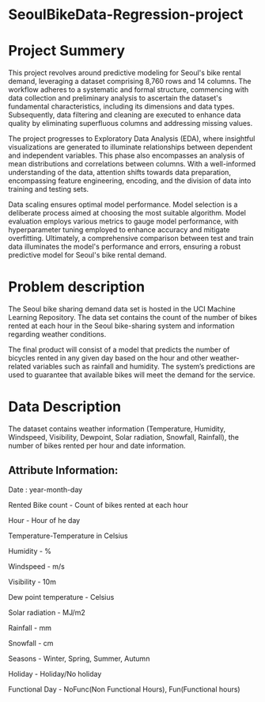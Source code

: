 # SeoulBikeData-Regression-project

# Project Summery

This project revolves around predictive modeling for Seoul's bike rental demand, leveraging a dataset comprising 8,760 rows and 14 columns. The workflow adheres to a systematic and formal structure, commencing with data collection and preliminary analysis to ascertain the dataset's fundamental characteristics, including its dimensions and data types. Subsequently, data filtering and cleaning are executed to enhance data quality by eliminating superfluous columns and addressing missing values.

The project progresses to Exploratory Data Analysis (EDA), where insightful visualizations are generated to illuminate relationships between dependent and independent variables. This phase also encompasses an analysis of mean distributions and correlations between columns. With a well-informed understanding of the data, attention shifts towards data preparation, encompassing feature engineering, encoding, and the division of data into training and testing sets.

Data scaling ensures optimal model performance. Model selection is a deliberate process aimed at choosing the most suitable algorithm. Model evaluation employs various metrics to gauge model performance, with hyperparameter tuning employed to enhance accuracy and mitigate overfitting. Ultimately, a comprehensive comparison between test and train data illuminates the model's performance and errors, ensuring a robust predictive model for Seoul's bike rental demand.

#  Problem description

The Seoul bike sharing demand data set is hosted in the UCI Machine Learning Repository. The data set contains the count of the number of bikes rented at each hour in the Seoul bike-sharing system and information regarding weather conditions.

The final product will consist of a model that predicts the number of bicycles rented in any given day based on the hour and other weather-related variables such as rainfall and humidity. The system’s predictions are used to guarantee that available bikes will meet the demand for the service.

# Data Description
The dataset contains weather information (Temperature, Humidity, Windspeed, Visibility, Dewpoint, Solar radiation, Snowfall, Rainfall), the number of bikes rented per hour and date information.

## **Attribute Information:**
Date : year-month-day

Rented Bike count - Count of bikes rented at each hour

Hour - Hour of he day

Temperature-Temperature in Celsius

Humidity - %

Windspeed - m/s

Visibility - 10m

Dew point temperature - Celsius

Solar radiation - MJ/m2

Rainfall - mm

Snowfall - cm

Seasons - Winter, Spring, Summer, Autumn

Holiday - Holiday/No holiday

Functional Day - NoFunc(Non Functional Hours), Fun(Functional hours)




